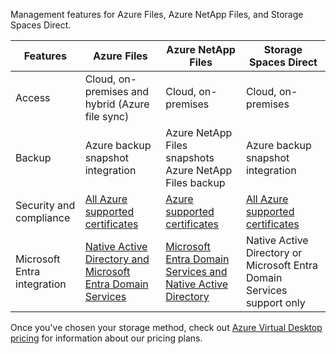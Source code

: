 Management features for Azure Files, Azure NetApp Files, and Storage Spaces Direct.

| **Features**                | **Azure Files**                                                                                                                                        | **Azure NetApp Files**                                                                                                                                                             | **Storage Spaces Direct**                                                                                |
| --------------------------- | ------------------------------------------------------------------------------------------------------------------------------------------------------ | ---------------------------------------------------------------------------------------------------------------------------------------------------------------------------------- | -------------------------------------------------------------------------------------------------------- |
| Access                      | Cloud, on-premises and hybrid (Azure file sync)                                                                                                        | Cloud, on-premises                                                                                                                                                                 | Cloud, on-premises                                                                                       |
| Backup                      | Azure backup snapshot integration                                                                                                                      | Azure NetApp Files snapshots<br>Azure NetApp Files backup                                                                                                                          | Azure backup snapshot integration                                                                        |
| Security and compliance     | [All Azure supported certificates](https://www.microsoft.com/trustcenter/compliance/complianceofferings)                                               | [Azure supported certificates](https://www.microsoft.com/trustcenter/compliance/complianceofferings)                                                                               | [All Azure supported certificates](https://www.microsoft.com/trustcenter/compliance/complianceofferings) |
| Microsoft Entra integration | [Native Active Directory and Microsoft Entra Domain Services](/azure/storage/files/storage-files-active-directory-overview) | [Microsoft Entra Domain Services and Native Active Directory](/azure/azure-netapp-files/faq-smb#does-azure-netapp-files-support-azure-active-directory) | Native Active Directory or Microsoft Entra Domain Services support only                                  |

Once you've chosen your storage method, check out [Azure Virtual Desktop pricing](https://azure.microsoft.com/pricing/details/virtual-desktop/) for information about our pricing plans.
